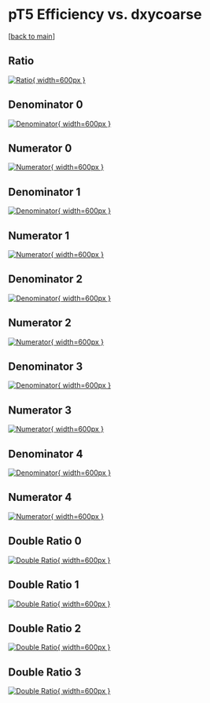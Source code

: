 # pT5 Efficiency vs. dxycoarse

[[back to main](./)]



## Ratio

[![Ratio](../mtv/var/pT5_loweta_13_1_eff_dxycoarse.png){ width=600px }](../mtv/var/pT5_loweta_13_1_eff_dxycoarse.pdf)

## Denominator 0

[![Denominator](../mtv/den/pT5_loweta_13_1_eff_dxycoarse_den0.png){ width=600px }](../mtv/den/pT5_loweta_13_1_eff_dxycoarse_den0.pdf)

## Numerator 0

[![Numerator](../mtv/num/pT5_loweta_13_1_eff_dxycoarse_num0.png){ width=600px }](../mtv/num/pT5_loweta_13_1_eff_dxycoarse_num0.pdf)

## Denominator 1

[![Denominator](../mtv/den/pT5_loweta_13_1_eff_dxycoarse_den1.png){ width=600px }](../mtv/den/pT5_loweta_13_1_eff_dxycoarse_den1.pdf)

## Numerator 1

[![Numerator](../mtv/num/pT5_loweta_13_1_eff_dxycoarse_num1.png){ width=600px }](../mtv/num/pT5_loweta_13_1_eff_dxycoarse_num1.pdf)

## Denominator 2

[![Denominator](../mtv/den/pT5_loweta_13_1_eff_dxycoarse_den2.png){ width=600px }](../mtv/den/pT5_loweta_13_1_eff_dxycoarse_den2.pdf)

## Numerator 2

[![Numerator](../mtv/num/pT5_loweta_13_1_eff_dxycoarse_num2.png){ width=600px }](../mtv/num/pT5_loweta_13_1_eff_dxycoarse_num2.pdf)

## Denominator 3

[![Denominator](../mtv/den/pT5_loweta_13_1_eff_dxycoarse_den3.png){ width=600px }](../mtv/den/pT5_loweta_13_1_eff_dxycoarse_den3.pdf)

## Numerator 3

[![Numerator](../mtv/num/pT5_loweta_13_1_eff_dxycoarse_num3.png){ width=600px }](../mtv/num/pT5_loweta_13_1_eff_dxycoarse_num3.pdf)

## Denominator 4

[![Denominator](../mtv/den/pT5_loweta_13_1_eff_dxycoarse_den4.png){ width=600px }](../mtv/den/pT5_loweta_13_1_eff_dxycoarse_den4.pdf)

## Numerator 4

[![Numerator](../mtv/num/pT5_loweta_13_1_eff_dxycoarse_num4.png){ width=600px }](../mtv/num/pT5_loweta_13_1_eff_dxycoarse_num4.pdf)

## Double Ratio 0

[![Double Ratio](../mtv/ratio/pT5_loweta_13_1_eff_dxycoarse_ratio0.png){ width=600px }](../mtv/ratio/pT5_loweta_13_1_eff_dxycoarse_ratio0.pdf)

## Double Ratio 1

[![Double Ratio](../mtv/ratio/pT5_loweta_13_1_eff_dxycoarse_ratio1.png){ width=600px }](../mtv/ratio/pT5_loweta_13_1_eff_dxycoarse_ratio1.pdf)

## Double Ratio 2

[![Double Ratio](../mtv/ratio/pT5_loweta_13_1_eff_dxycoarse_ratio2.png){ width=600px }](../mtv/ratio/pT5_loweta_13_1_eff_dxycoarse_ratio2.pdf)

## Double Ratio 3

[![Double Ratio](../mtv/ratio/pT5_loweta_13_1_eff_dxycoarse_ratio3.png){ width=600px }](../mtv/ratio/pT5_loweta_13_1_eff_dxycoarse_ratio3.pdf)

